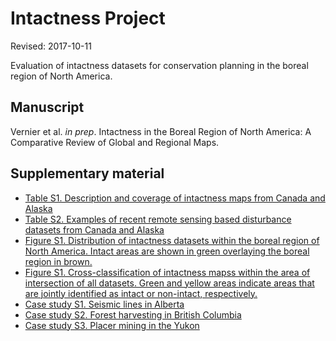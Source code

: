 # Intactness Project

Revised: 2017-10-11

Evaluation of intactness datasets for conservation planning in the boreal region of North America.

## Manuscript

Vernier et al. <i>in prep</i>. Intactness in the Boreal Region of North America: A Comparative Review of Global and Regional Maps.

## Supplementary material

* [Table S1. Description and coverage of intactness maps from Canada and Alaska](https://github.com/beacons/intactness/blob/master/supp_info/tableS1_intact.Rmd)
* [Table S2. Examples of recent remote sensing based disturbance datasets from Canada and Alaska](https://github.com/beacons/intactness/blob/master/supp_info/tableS2_disturb.Rmd)
* [Figure S1. Distribution of intactness datasets within the boreal region of North America. Intact areas are shown in green overlaying the boreal region in brown.](https://github.com/beacons/intactness/blob/master/supp_info/figureS1_cover.Rmd)
* [Figure S1. Cross-classification of intactness mapss within the area of intersection of all datasets. Green and yellow areas indicate areas that are jointly identified as intact or non-intact, respectively.](https://github.com/beacons/intactness/blob/master/supp_info/figureS2_cross.Rmd)
* [Case study S1. Seismic lines in Alberta](http://www.beaconswiki.ca/intactness/case_study_ab.html)
* [Case study S2. Forest harvesting in British Columbia](http://www.beaconswiki.ca/intactness/case_study_bc.html)
* [Case study S3. Placer mining in the Yukon](http://www.beaconswiki.ca/intactness/case_study_yt.html)
